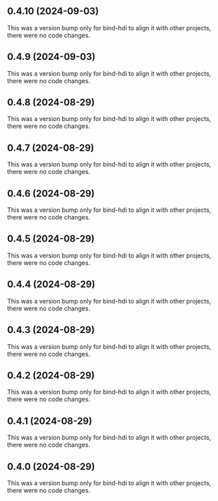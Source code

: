 



















## 0.4.10 (2024-09-03)

This was a version bump only for bind-hdi to align it with other projects, there were no code changes.

## 0.4.9 (2024-09-03)

This was a version bump only for bind-hdi to align it with other projects, there were no code changes.

## 0.4.8 (2024-08-29)

This was a version bump only for bind-hdi to align it with other projects, there were no code changes.

## 0.4.7 (2024-08-29)

This was a version bump only for bind-hdi to align it with other projects, there were no code changes.

## 0.4.6 (2024-08-29)

This was a version bump only for bind-hdi to align it with other projects, there were no code changes.

## 0.4.5 (2024-08-29)

This was a version bump only for bind-hdi to align it with other projects, there were no code changes.

## 0.4.4 (2024-08-29)

This was a version bump only for bind-hdi to align it with other projects, there were no code changes.

## 0.4.3 (2024-08-29)

This was a version bump only for bind-hdi to align it with other projects, there were no code changes.

## 0.4.2 (2024-08-29)

This was a version bump only for bind-hdi to align it with other projects, there were no code changes.

## 0.4.1 (2024-08-29)

This was a version bump only for bind-hdi to align it with other projects, there were no code changes.

## 0.4.0 (2024-08-29)

This was a version bump only for bind-hdi to align it with other projects, there were no code changes.